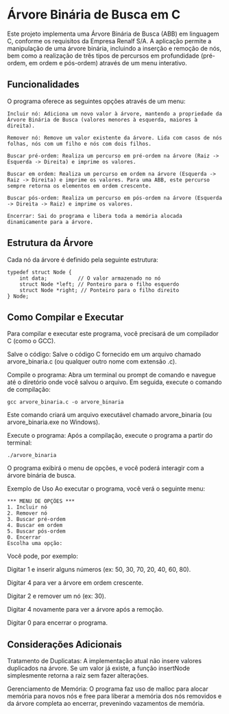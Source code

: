 # Árvore Binária de Busca em C
Este projeto implementa uma Árvore Binária de Busca (ABB) em linguagem C, conforme os requisitos da Empresa Renalf S/A. A aplicação permite a manipulação de uma árvore binária, incluindo a inserção e remoção de nós, bem como a realização de três tipos de percursos em profundidade (pré-ordem, em ordem e pós-ordem) através de um menu interativo.

## Funcionalidades
O programa oferece as seguintes opções através de um menu:

```
Incluir nó: Adiciona um novo valor à árvore, mantendo a propriedade da Árvore Binária de Busca (valores menores à esquerda, maiores à direita).

Remover nó: Remove um valor existente da árvore. Lida com casos de nós folhas, nós com um filho e nós com dois filhos.

Buscar pré-ordem: Realiza um percurso em pré-ordem na árvore (Raiz -> Esquerda -> Direita) e imprime os valores.

Buscar em ordem: Realiza um percurso em ordem na árvore (Esquerda -> Raiz -> Direita) e imprime os valores. Para uma ABB, este percurso sempre retorna os elementos em ordem crescente.

Buscar pós-ordem: Realiza um percurso em pós-ordem na árvore (Esquerda -> Direita -> Raiz) e imprime os valores.

Encerrar: Sai do programa e libera toda a memória alocada dinamicamente para a árvore.
```
## Estrutura da Árvore
Cada nó da árvore é definido pela seguinte estrutura:
```
typedef struct Node {
    int data;          // O valor armazenado no nó
    struct Node *left; // Ponteiro para o filho esquerdo
    struct Node *right; // Ponteiro para o filho direito
} Node;
```
## Como Compilar e Executar
Para compilar e executar este programa, você precisará de um compilador C (como o GCC).

Salve o código:
Salve o código C fornecido em um arquivo chamado arvore_binaria.c (ou qualquer outro nome com extensão .c).

Compile o programa:
Abra um terminal ou prompt de comando e navegue até o diretório onde você salvou o arquivo. Em seguida, execute o comando de compilação:
```
gcc arvore_binaria.c -o arvore_binaria
```
Este comando criará um arquivo executável chamado arvore_binaria (ou arvore_binaria.exe no Windows).

Execute o programa:
Após a compilação, execute o programa a partir do terminal:
```
./arvore_binaria
```
O programa exibirá o menu de opções, e você poderá interagir com a árvore binária de busca.

Exemplo de Uso
Ao executar o programa, você verá o seguinte menu:
```
*** MENU DE OPÇÕES ***
1. Incluir nó
2. Remover nó
3. Buscar pré-ordem
4. Buscar em ordem
5. Buscar pós-ordem
0. Encerrar
Escolha uma opção:
```
Você pode, por exemplo:

Digitar 1 e inserir alguns números (ex: 50, 30, 70, 20, 40, 60, 80).

Digitar 4 para ver a árvore em ordem crescente.

Digitar 2 e remover um nó (ex: 30).

Digitar 4 novamente para ver a árvore após a remoção.

Digitar 0 para encerrar o programa.

## Considerações Adicionais
Tratamento de Duplicatas: A implementação atual não insere valores duplicados na árvore. Se um valor já existe, a função insertNode simplesmente retorna a raiz sem fazer alterações.

Gerenciamento de Memória: O programa faz uso de malloc para alocar memória para novos nós e free para liberar a memória dos nós removidos e da árvore completa ao encerrar, prevenindo vazamentos de memória.